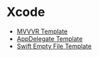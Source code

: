 # Xcode

- [MVVVR Template](01.md)
- [AppDelegate Template](02.md)
- [Swift Empty File Template](03.md)
